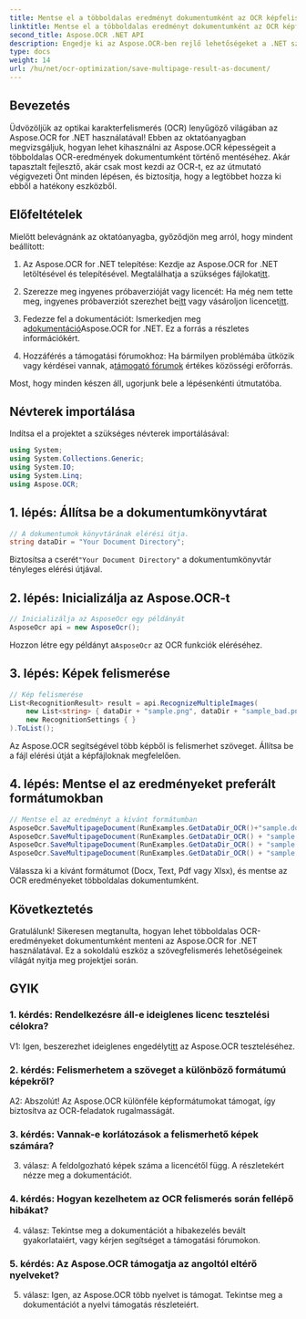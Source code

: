 ```yaml
---
title: Mentse el a többoldalas eredményt dokumentumként az OCR képfelismerésben
linktitle: Mentse el a többoldalas eredményt dokumentumként az OCR képfelismerésben
second_title: Aspose.OCR .NET API
description: Engedje ki az Aspose.OCR-ben rejlő lehetőségeket a .NET számára. Ezzel az átfogó, lépésenkénti útmutatóval könnyedén mentheti a többoldalas OCR-eredményeket dokumentumként.
type: docs
weight: 14
url: /hu/net/ocr-optimization/save-multipage-result-as-document/
---
```

## Bevezetés

Üdvözöljük az optikai karakterfelismerés (OCR) lenyűgöző világában az Aspose.OCR for .NET használatával! Ebben az oktatóanyagban megvizsgáljuk, hogyan lehet kihasználni az Aspose.OCR képességeit a többoldalas OCR-eredmények dokumentumként történő mentéséhez. Akár tapasztalt fejlesztő, akár csak most kezdi az OCR-t, ez az útmutató végigvezeti Önt minden lépésen, és biztosítja, hogy a legtöbbet hozza ki ebből a hatékony eszközből.

## Előfeltételek

Mielőtt belevágnánk az oktatóanyagba, győződjön meg arról, hogy mindent beállított:

1.  Az Aspose.OCR for .NET telepítése: Kezdje az Aspose.OCR for .NET letöltésével és telepítésével. Megtalálhatja a szükséges fájlokat[itt](https://releases.aspose.com/ocr/net/).

2.  Szerezze meg ingyenes próbaverzióját vagy licencét: Ha még nem tette meg, ingyenes próbaverziót szerezhet be[itt](https://releases.aspose.com/) vagy vásároljon licencet[itt](https://purchase.aspose.com/buy).

3.  Fedezze fel a dokumentációt: Ismerkedjen meg a[dokumentáció](https://reference.aspose.com/ocr/net/)Aspose.OCR for .NET. Ez a forrás a részletes információkért.

4.  Hozzáférés a támogatási fórumokhoz: Ha bármilyen problémába ütközik vagy kérdései vannak, a[támogató fórumok](https://forum.aspose.com/c/ocr/16) értékes közösségi erőforrás.

Most, hogy minden készen áll, ugorjunk bele a lépésenkénti útmutatóba.

## Névterek importálása

Indítsa el a projektet a szükséges névterek importálásával:

```csharp
using System;
using System.Collections.Generic;
using System.IO;
using System.Linq;
using Aspose.OCR;
```

## 1. lépés: Állítsa be a dokumentumkönyvtárat

```csharp
// A dokumentumok könyvtárának elérési útja.
string dataDir = "Your Document Directory";
```

 Biztosítsa a cserét`"Your Document Directory"` a dokumentumkönyvtár tényleges elérési útjával.

## 2. lépés: Inicializálja az Aspose.OCR-t

```csharp
// Inicializálja az AsposeOcr egy példányát
AsposeOcr api = new AsposeOcr();
```

 Hozzon létre egy példányt a`AsposeOcr` az OCR funkciók eléréséhez.

## 3. lépés: Képek felismerése

```csharp
// Kép felismerése
List<RecognitionResult> result = api.RecognizeMultipleImages(
    new List<string> { dataDir + "sample.png", dataDir + "sample_bad.png" },
    new RecognitionSettings { }
).ToList();
```

Az Aspose.OCR segítségével több képből is felismerhet szöveget. Állítsa be a fájl elérési útját a képfájloknak megfelelően.

## 4. lépés: Mentse el az eredményeket preferált formátumokban

```csharp
// Mentse el az eredményt a kívánt formátumban
AsposeOcr.SaveMultipageDocument(RunExamples.GetDataDir_OCR()+"sample.docx", SaveFormat.Docx, result);
AsposeOcr.SaveMultipageDocument(RunExamples.GetDataDir_OCR() + "sample.txt", SaveFormat.Text, result);
AsposeOcr.SaveMultipageDocument(RunExamples.GetDataDir_OCR() + "sample.pdf", SaveFormat.Pdf, result);
AsposeOcr.SaveMultipageDocument(RunExamples.GetDataDir_OCR() + "sample.xlsx", SaveFormat.Xlsx, result);
```

Válassza ki a kívánt formátumot (Docx, Text, Pdf vagy Xlsx), és mentse az OCR eredményeket többoldalas dokumentumként.

## Következtetés

Gratulálunk! Sikeresen megtanulta, hogyan lehet többoldalas OCR-eredményeket dokumentumként menteni az Aspose.OCR for .NET használatával. Ez a sokoldalú eszköz a szövegfelismerés lehetőségeinek világát nyitja meg projektjei során.

## GYIK

### 1. kérdés: Rendelkezésre áll-e ideiglenes licenc tesztelési célokra?

 V1: Igen, beszerezhet ideiglenes engedélyt[itt](https://purchase.aspose.com/temporary-license/) az Aspose.OCR teszteléséhez.

### 2. kérdés: Felismerhetem a szöveget a különböző formátumú képekről?

A2: Abszolút! Az Aspose.OCR különféle képformátumokat támogat, így biztosítva az OCR-feladatok rugalmasságát.

### 3. kérdés: Vannak-e korlátozások a felismerhető képek számára?

3. válasz: A feldolgozható képek száma a licencétől függ. A részletekért nézze meg a dokumentációt.

### 4. kérdés: Hogyan kezelhetem az OCR felismerés során fellépő hibákat?

4. válasz: Tekintse meg a dokumentációt a hibakezelés bevált gyakorlataiért, vagy kérjen segítséget a támogatási fórumokon.

### 5. kérdés: Az Aspose.OCR támogatja az angoltól eltérő nyelveket?

5. válasz: Igen, az Aspose.OCR több nyelvet is támogat. Tekintse meg a dokumentációt a nyelvi támogatás részleteiért.